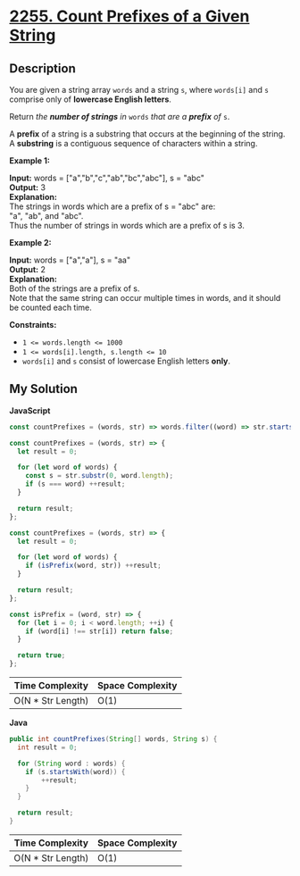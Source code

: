 # [2255. Count Prefixes of a Given String](https://leetcode.com/problems/count-prefixes-of-a-given-string)

## Description

You are given a string array `words` and a string `s`, where `words[i]` and `s` comprise only of **lowercase English letters**.

Return _the **number of strings** in_ `words` _that are a **prefix** of_ `s`.

A **prefix** of a string is a substring that occurs at the beginning of the string. A **substring** is a contiguous sequence of characters within a string.

**Example 1:**

**Input:** words = ["a","b","c","ab","bc","abc"], s = "abc"  
**Output:** 3  
**Explanation:**  
The strings in words which are a prefix of s = "abc" are:  
"a", "ab", and "abc".  
Thus the number of strings in words which are a prefix of s is 3.

**Example 2:**

**Input:** words = ["a","a"], s = "aa"  
**Output:** 2  
**Explanation:**  
Both of the strings are a prefix of s.  
Note that the same string can occur multiple times in words, and it should be counted each time.

**Constraints:**

- `1 <= words.length <= 1000`
- `1 <= words[i].length, s.length <= 10`
- `words[i]` and `s` consist of lowercase English letters **only**.

## My Solution

**JavaScript**

```js
const countPrefixes = (words, str) => words.filter((word) => str.startsWith(word)).length;
```

```js
const countPrefixes = (words, str) => {
  let result = 0;

  for (let word of words) {
    const s = str.substr(0, word.length);
    if (s === word) ++result;
  }

  return result;
};
```

```js
const countPrefixes = (words, str) => {
  let result = 0;

  for (let word of words) {
    if (isPrefix(word, str)) ++result;
  }

  return result;
};

const isPrefix = (word, str) => {
  for (let i = 0; i < word.length; ++i) {
    if (word[i] !== str[i]) return false;
  }

  return true;
};
```

| Time Complexity    | Space Complexity |
| ------------------ | ---------------- |
| O(N \* Str Length) | O(1)             |

**Java**

```java
public int countPrefixes(String[] words, String s) {
  int result = 0;

  for (String word : words) {
    if (s.startsWith(word)) {
        ++result;
    }
  }

  return result;
}
```

| Time Complexity    | Space Complexity |
| ------------------ | ---------------- |
| O(N \* Str Length) | O(1)             |
